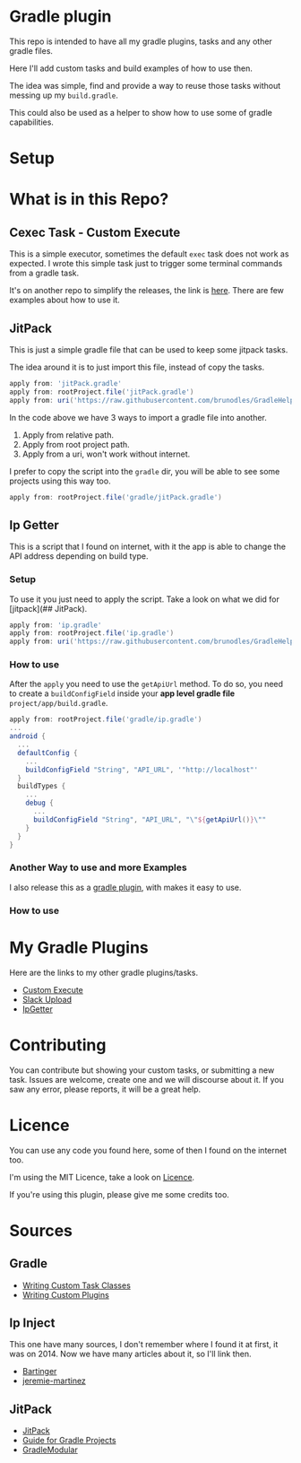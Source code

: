 # Gradle plugin

This repo is intended to have all my gradle plugins, tasks and any other gradle files.

Here I'll add custom tasks and build examples of how to use then.

The idea was simple, find and provide a way to reuse those tasks without messing up my `build.gradle`.

This could also be used as a helper to show how to use some of gradle capabilities.

# Setup

# What is in this Repo?

## Cexec Task - Custom Execute

This is a simple executor, sometimes the default `exec` task does not work as expected.
I wrote this simple task just to trigger some terminal commands from a gradle task.

It's on another repo to simplify the releases, the link is [here](https://github.com/brunodles/cexec).
There are few examples about how to use it.

## JitPack

This is just a simple gradle file that can be used to keep some jitpack tasks.

The idea around it is to just import this file, instead of copy the tasks.

```gradle
apply from: 'jitPack.gradle'
apply from: rootProject.file('jitPack.gradle')
apply from: uri('https://raw.githubusercontent.com/brunodles/GradleHelpers/master/jitpack/jitPack.gradle')
```

In the code above we have 3 ways to import a gradle file into another.

1. Apply from relative path.
2. Apply from root project path.
3. Apply from a uri, won't work without internet.

I prefer to copy the script into the `gradle` dir, you will be able to see some projects using this way too.

```gradle
apply from: rootProject.file('gradle/jitPack.gradle')
```

## Ip Getter

This is a script that I found on internet, with it the app is able to change the API address depending on build type.

### Setup
To use it you just need to apply the script.
Take a look on what we did for [jitpack](## JitPack).

```gradle
apply from: 'ip.gradle'
apply from: rootProject.file('ip.gradle')
apply from: uri('https://raw.githubusercontent.com/brunodles/GradleHelpers/master/ipgetter/ip.gradle')
```

### How to use
After the `apply` you need to use the `getApiUrl` method. To do so, you need to create a `buildConfigField` inside your **app level gradle file** `project/app/build.gradle`.

```gradle
apply from: rootProject.file('gradle/ip.gradle')
...
android {
  ...
  defaultConfig {
    ...
    buildConfigField "String", "API_URL", '"http://localhost"'
  }
  buildTypes {
    ...
    debug {
      ...
      buildConfigField "String", "API_URL", "\"${getApiUrl()}\""
    }
  }
}
```

### Another Way to use and more Examples
I also release this as a [gradle plugin](https://github.com/brunodles/IpGetter), with makes it easy to use.

### How to use

# My Gradle Plugins

Here are the links to my other gradle plugins/tasks.

* [Custom Execute](https://github.com/brunodles/cexec)
* [Slack Upload](https://github.com/brunodles/SlackUpload)
* [IpGetter](https://github.com/brunodles/IpGetter)

# Contributing

You can contribute but showing your custom tasks, or submitting a new task.
Issues are welcome, create one and we will discourse about it.
If you saw any error, please reports, it will be a great help.

# Licence
You can use any code you found here, some of then I found on the internet too.

I'm using the MIT Licence, take a look on [Licence](LICENCE.md).

If you're using this plugin, please give me some credits too.

# Sources

## Gradle
* [Writing Custom Task Classes](https://docs.gradle.org/current/userguide/custom_tasks.html)
* [Writing Custom Plugins](https://docs.gradle.org/current/userguide/custom_plugins.html)

## Ip Inject
This one have many sources, I don't remember where I found it at first, it was on 2014.
Now we have many articles about it, so I'll link then.
* [Bartinger](http://bartinger.at/inject-dynamic-host-ip-address-with-gradle/)
* [jeremie-martinez](http://jeremie-martinez.com/2015/05/05/inject-host-gradle/)

## JitPack
* [JitPack](https://jitpack.io/)
* [Guide for Gradle Projects](https://jitpack.io/docs/BUILDING/#gradle-projects)
* [GradleModular](https://github.com/jitpack/gradle-modular)
